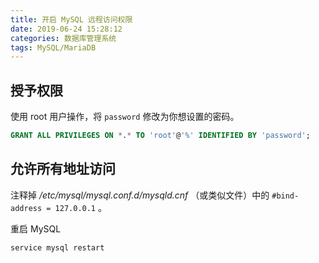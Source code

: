 ```yaml
---
title: 开启 MySQL 远程访问权限
date: 2019-06-24 15:28:12
categories: 数据库管理系统
tags: MySQL/MariaDB
---
```

## 授予权限

使用 root 用户操作，将 `password` 修改为你想设置的密码。

```sql
GRANT ALL PRIVILEGES ON *.* TO 'root'@'%' IDENTIFIED BY 'password';
```

## 允许所有地址访问

注释掉 */etc/mysql/mysql.conf.d/mysqld.cnf* （或类似文件）中的 `#bind-address = 127.0.0.1` 。

重启 MySQL

```bash
service mysql restart
```
